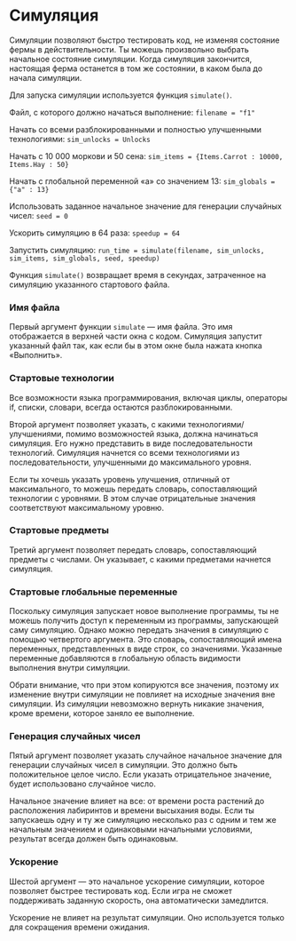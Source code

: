 # Симуляция

Симуляции позволяют быстро тестировать код, не изменяя состояние фермы в действительности.
Ты можешь произвольно выбрать начальное состояние симуляции. Когда симуляция закончится, настоящая ферма останется в том же состоянии, в каком была до начала симуляции.

Для запуска симуляции используется функция `simulate()`.

Файл, с которого должно начаться выполнение:
`filename = "f1"`

Начать со всеми разблокированными и полностью улучшенными технологиями:
`sim_unlocks = Unlocks`

Начать с 10 000 моркови и 50 сена:
`sim_items = {Items.Carrot : 10000, Items.Hay : 50}`

Начать с глобальной переменной «a» со значением 13:
`sim_globals = {"a" : 13}`

Использовать заданное начальное значение для генерации случайных чисел:
`seed = 0`

Ускорить симуляцию в 64 раза:
`speedup = 64`

Запустить симуляцию:
`run_time = simulate(filename, sim_unlocks, sim_items, sim_globals, seed, speedup)`

Функция `simulate()` возвращает время в секундах, затраченное на симуляцию указанного стартового файла.

### Имя файла
Первый аргумент функции `simulate` — имя файла. Это имя отображается в верхней части окна с кодом. Симуляция запустит указанный файл так, как если бы в этом окне была нажата кнопка «Выполнить».

### Стартовые технологии
Все возможности языка программирования, включая циклы, операторы if, списки, словари, всегда остаются разблокированными.

Второй аргумент позволяет указать, с какими технологиями/улучшениями, помимо возможностей языка, должна начинаться симуляция. Его нужно представить в виде последовательности технологий. Симуляция начнется со всеми технологиями из последовательности, улучшенными до максимального уровня.

Если ты хочешь указать уровень улучшения, отличный от максимального, то можешь передать словарь, сопоставляющий технологии с уровнями. В этом случае отрицательные значения соответствуют максимальному уровню.

### Стартовые предметы
Третий аргумент позволяет передать словарь, сопоставляющий предметы с числами. Он указывает, с какими предметами начнется симуляция.

### Стартовые глобальные переменные
Поскольку симуляция запускает новое выполнение программы, ты не можешь получить доступ к переменным из программы, запускающей саму симуляцию.
Однако можно передать значения в симуляцию с помощью четвертого аргумента. Это словарь, сопоставляющий имена переменных, представленных в виде строк, со значениями. Указанные переменные добавляются в глобальную область видимости выполнения внутри симуляции.

Обрати внимание, что при этом копируются все значения, поэтому их изменение внутри симуляции не повлияет на исходные значения вне симуляции. Из симуляции невозможно вернуть никакие значения, кроме времени, которое заняло ее выполнение.

### Генерация случайных чисел
Пятый аргумент позволяет указать случайное начальное значение для генерации случайных чисел в симуляции. Это должно быть положительное целое число. Если указать отрицательное значение, будет использовано случайное число.

Начальное значение влияет на все: от времени роста растений до расположения лабиринтов и времени высыхания воды. Если ты запускаешь одну и ту же симуляцию несколько раз с одним и тем же начальным значением и одинаковыми начальными условиями, результат всегда должен быть одинаковым.

### Ускорение
Шестой аргумент — это начальное ускорение симуляции, которое позволяет быстрее тестировать код. Если игра не сможет поддерживать заданную скорость, она автоматически замедлится.

Ускорение не влияет на результат симуляции. Оно используется только для сокращения времени ожидания.